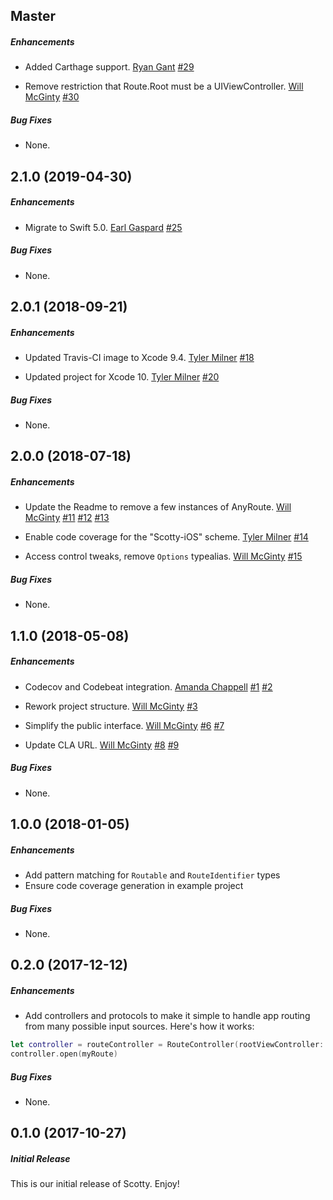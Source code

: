 ## Master

##### Enhancements

* Added Carthage support.
[Ryan Gant](https://github.com/ganttastic)
[#29](https://github.com/BottleRocketStudios/iOS-Scotty/pull/29)

* Remove restriction that Route.Root must be a UIViewController.
[Will McGinty](https://github.com/wmcginty)
[#30](https://github.com/BottleRocketStudios/iOS-Scotty/pull/30)

##### Bug Fixes

* None.


## 2.1.0 (2019-04-30)

##### Enhancements

* Migrate to Swift 5.0.
[Earl Gaspard](https://github.com/earlgaspard)
[#25](https://github.com/BottleRocketStudios/iOS-Scotty/pull/25)

##### Bug Fixes

* None.


## 2.0.1 (2018-09-21)

##### Enhancements

* Updated Travis-CI image to Xcode 9.4.
  [Tyler Milner](https://github.com/tylermilner)
  [#18](https://github.com/BottleRocketStudios/iOS-Scotty/pull/18)

* Updated project for Xcode 10.
  [Tyler Milner](https://github.com/tylermilner)
  [#20](https://github.com/BottleRocketStudios/iOS-Scotty/pull/20)

##### Bug Fixes

* None.


## 2.0.0 (2018-07-18)

##### Enhancements

* Update the Readme to remove a few instances of AnyRoute.
  [Will McGinty](https://github.com/wmcginty)
  [#11](https://github.com/BottleRocketStudios/iOS-Scotty/pull/11)
  [#12](https://github.com/BottleRocketStudios/iOS-Scotty/issues/12)
  [#13](https://github.com/BottleRocketStudios/iOS-Scotty/pull/13)

* Enable code coverage for the "Scotty-iOS" scheme.
  [Tyler Milner](https://github.com/tylermilner)
  [#14](https://github.com/BottleRocketStudios/iOS-Scotty/pull/14)

* Access control tweaks, remove `Options` typealias.
  [Will McGinty](https://github.com/wmcginty)
  [#15](https://github.com/BottleRocketStudios/iOS-Scotty/pull/15)

##### Bug Fixes

* None.


## 1.1.0 (2018-05-08)

##### Enhancements

* Codecov and Codebeat integration.
  [Amanda Chappell](https://github.com/achappell)
  [#1](https://github.com/BottleRocketStudios/iOS-Scotty/issues/1)
  [#2](https://github.com/BottleRocketStudios/iOS-Scotty/pull/2)

* Rework project structure.
  [Will McGinty](https://github.com/wmcginty)
  [#3](https://github.com/BottleRocketStudios/iOS-Scotty/pull/3)

* Simplify the public interface.
  [Will McGinty](https://github.com/wmcginty)
  [#6](https://github.com/BottleRocketStudios/iOS-Scotty/pull/6)
  [#7](https://github.com/BottleRocketStudios/iOS-Scotty/issues/7)

* Update CLA URL.
  [Will McGinty](https://github.com/wmcginty)
  [#8](https://github.com/BottleRocketStudios/iOS-Scotty/issues/8)
  [#9](https://github.com/BottleRocketStudios/iOS-Scotty/pull/9)

##### Bug Fixes

* None.


## 1.0.0 (2018-01-05)

##### Enhancements

* Add pattern matching for `Routable` and `RouteIdentifier` types
* Ensure code coverage generation in example project

##### Bug Fixes

* None.


## 0.2.0 (2017-12-12)

##### Enhancements

* Add controllers and protocols to make it simple to handle app routing from many possible input sources. Here's how it works:

```swift
let controller = routeController = RouteController(rootViewController: rootVC)
controller.open(myRoute)
```

##### Bug Fixes

* None.


## 0.1.0 (2017-10-27)

##### Initial Release

This is our initial release of Scotty. Enjoy!

